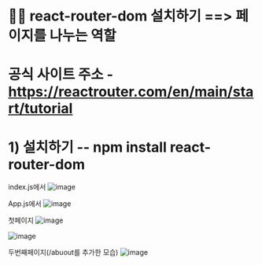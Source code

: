 # 🧇🥞 react-router-dom 설치하기 ==> 페이지를 나누는 역할

# 공식 사이트 주소 - https://reactrouter.com/en/main/start/tutorial

# 1) 설치하기 -- npm install react-router-dom
index.js에서
![image](https://github.com/leesh0787/react/assets/131154479/b5447020-c520-4c43-87ca-7553ca9d8e80)



App.js에서
![image](https://github.com/leesh0787/react/assets/131154479/fa2279b3-f0ed-4699-b68a-a85e772a15b9)



첫페이지
![image](https://github.com/leesh0787/react/assets/131154479/0a935a5b-292a-4006-9195-6dbcf601dc01)


![image](https://github.com/leesh0787/react/assets/131154479/c6ac94d7-f43f-4ce9-b44d-965c64d82ee4)






두번째페이지(/abuout를 추가한 모습)
![image](https://github.com/leesh0787/react/assets/131154479/16e481a0-3b29-4209-92d5-491a1f7548ac)


